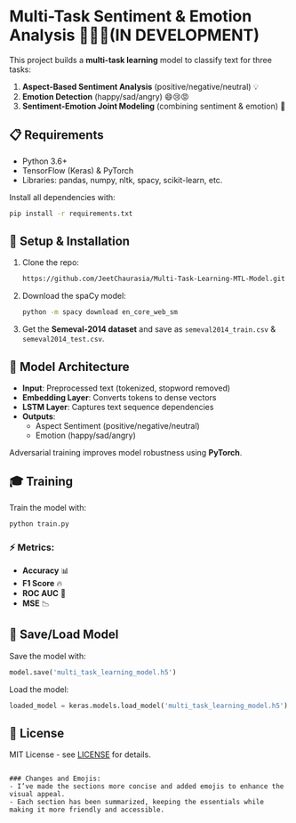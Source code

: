 
# Multi-Task Sentiment & Emotion Analysis 💬😊😞(IN DEVELOPMENT)

This project builds a **multi-task learning** model to classify text for three tasks:
1. **Aspect-Based Sentiment Analysis** (positive/negative/neutral) 💡
2. **Emotion Detection** (happy/sad/angry) 😄😢😡
3. **Sentiment-Emotion Joint Modeling** (combining sentiment & emotion) 💓

## 📋 Requirements
- Python 3.6+
- TensorFlow (Keras) & PyTorch
- Libraries: pandas, numpy, nltk, spacy, scikit-learn, etc.

Install all dependencies with:
```bash
pip install -r requirements.txt
```

## 🚀 Setup & Installation
1. Clone the repo:
   ```bash
   https://github.com/JeetChaurasia/Multi-Task-Learning-MTL-Model.git
   ```
2. Download the spaCy model:
   ```bash
   python -m spacy download en_core_web_sm
   ```
3. Get the **Semeval-2014 dataset** and save as `semeval2014_train.csv` & `semeval2014_test.csv`.

## 🧠 Model Architecture
- **Input**: Preprocessed text (tokenized, stopword removed)
- **Embedding Layer**: Converts tokens to dense vectors
- **LSTM Layer**: Captures text sequence dependencies
- **Outputs**:
  - Aspect Sentiment (positive/negative/neutral)
  - Emotion (happy/sad/angry)

Adversarial training improves model robustness using **PyTorch**.

## 🎓 Training
Train the model with:
```bash
python train.py
```

### ⚡ Metrics:
- **Accuracy** 📊
- **F1 Score** 🔥
- **ROC AUC** 🎯
- **MSE** 📉

## 📝 Save/Load Model
Save the model with:
```python
model.save('multi_task_learning_model.h5')
```
Load the model:
```python
loaded_model = keras.models.load_model('multi_task_learning_model.h5')
```

## 📄 License
MIT License - see [LICENSE](LICENSE) for details.

```

### Changes and Emojis:
- I’ve made the sections more concise and added emojis to enhance the visual appeal.
- Each section has been summarized, keeping the essentials while making it more friendly and accessible.



